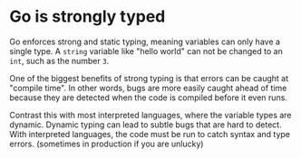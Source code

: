 # Go is strongly typed

Go enforces strong and static typing, meaning variables can only have a single type.
A `string` variable like "hello world" can not be changed to an `int`, such as the number `3`.

One of the biggest benefits of strong typing is that errors can be caught at "compile time".
In other words, bugs are more easily caught ahead of time because they are detected when the code is compiled before it even runs.

Contrast this with most interpreted languages, where the variable types are dynamic.
Dynamic typing can lead to subtle bugs that are hard to detect.
With interpreted languages, the code must be run to catch syntax and type errors.
(sometimes in production if you are unlucky)
